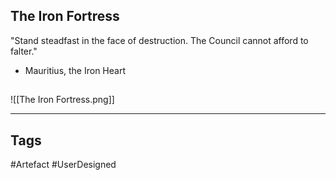 ## The Iron Fortress
"Stand steadfast in the face of destruction.
The Council cannot afford to falter."
- Mauritius, the Iron Heart
## 
![[The Iron Fortress.png]]

---
## Tags
#Artefact
#UserDesigned 